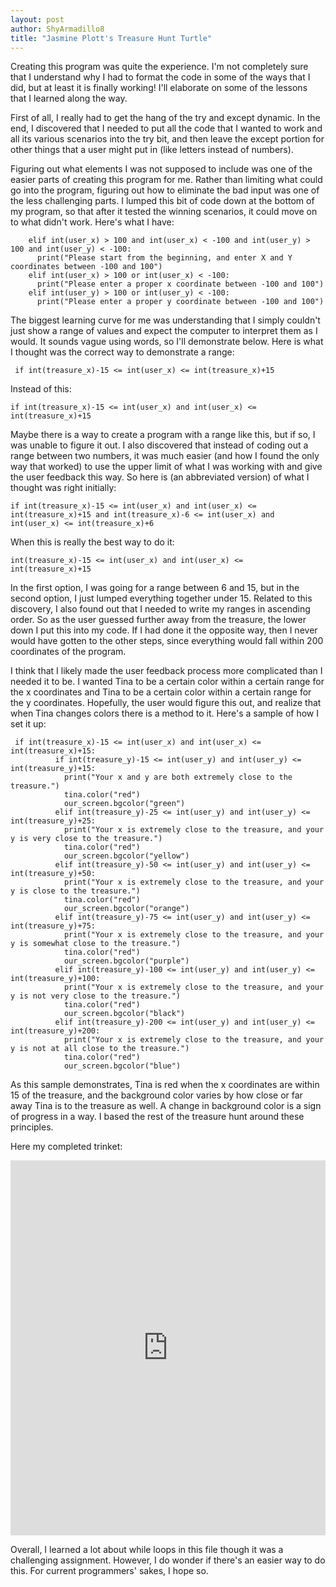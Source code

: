 ```yaml
---
layout: post
author: ShyArmadillo8
title: "Jasmine Plott's Treasure Hunt Turtle"
---
```


Creating this program was quite the experience.  I'm not completely sure that I understand why I had to format the code in some of the ways that I did, but at least it is finally working! I'll elaborate on some of the lessons that I learned along the way.

First of all, I really had to get the hang of the try and except dynamic.  In the end, I discovered that I needed to put all the code that
I wanted to work and all its various scenarios into the try bit, and then leave the except portion for other things that a user might put 
in (like letters instead of numbers).  

Figuring out what elements I was not supposed to include was one of the easier parts of creating this program for me.  Rather than limiting what could go into the program, figuring out how to eliminate the bad input was one of the less challenging parts.  I lumped this bit of code down at the bottom of my program, so that after it tested the winning scenarios, it could move on to what didn't work.  Here's what I have:

```
    elif int(user_x) > 100 and int(user_x) < -100 and int(user_y) > 100 and int(user_y) < -100:
      print("Please start from the beginning, and enter X and Y coordinates between -100 and 100")
    elif int(user_x) > 100 or int(user_x) < -100:
      print("Please enter a proper x coordinate between -100 and 100")
    elif int(user_y) > 100 or int(user_y) < -100:
      print("Please enter a proper y coordinate between -100 and 100")
```

The biggest learning curve for me was understanding that I simply couldn't just show a range of values and expect the computer to interpret them as I would.  It sounds vague using words, so I'll demonstrate below.  Here is what I thought was the correct way to demonstrate a range:

```
 if int(treasure_x)-15 <= int(user_x) <= int(treasure_x)+15
```

Instead of this:

```
if int(treasure_x)-15 <= int(user_x) and int(user_x) <= int(treasure_x)+15
```

Maybe there is a way to create a program with a range like this, but if so, I was unable to figure it out.  I also discovered that instead of 
coding out a range between two numbers, it was much easier (and how I found the only way that worked) to use the upper limit of what I
was working with and give the user feedback this way.  So here is (an abbreviated version) of what I thought was right initially:

```
if int(treasure_x)-15 <= int(user_x) and int(user_x) <= int(treasure_x)+15 and int(treasure_x)-6 <= int(user_x) and int(user_x) <= int(treasure_x)+6
```
When this is really the best way to do it:

```
int(treasure_x)-15 <= int(user_x) and int(user_x) <= int(treasure_x)+15
```
In the first option, I was going for a range between 6 and 15, but in the second option, I just lumped everything together under 15.  Related to this discovery, I also found out that I needed to write my ranges in ascending order.  So as the user guessed further away from the treasure, the lower down I put this into my code. If I had done it the opposite way, then I never would have gotten to the other steps, since everything would fall within 200 coordinates of the program.

I think that I likely made the user feedback process more complicated than I needed it to be.  I wanted Tina to be a certain color within
a certain range for the x coordinates and Tina to be a certain color within a certain range for the y coordinates.  Hopefully, the user
would figure this out, and realize that when Tina changes colors there is a method to it.  Here's a sample of how I set it up:

```
 if int(treasure_x)-15 <= int(user_x) and int(user_x) <= int(treasure_x)+15: 
          if int(treasure_y)-15 <= int(user_y) and int(user_y) <= int(treasure_y)+15:
            print("Your x and y are both extremely close to the treasure.")
            tina.color("red")
            our_screen.bgcolor("green")
          elif int(treasure_y)-25 <= int(user_y) and int(user_y) <= int(treasure_y)+25:         
            print("Your x is extremely close to the treasure, and your y is very close to the treasure.")
            tina.color("red")
            our_screen.bgcolor("yellow")
          elif int(treasure_y)-50 <= int(user_y) and int(user_y) <= int(treasure_y)+50:
            print("Your x is extremely close to the treasure, and your y is close to the treasure.")
            tina.color("red")          
            our_screen.bgcolor("orange")
          elif int(treasure_y)-75 <= int(user_y) and int(user_y) <= int(treasure_y)+75:
            print("Your x is extremely close to the treasure, and your y is somewhat close to the treasure.")
            tina.color("red")
            our_screen.bgcolor("purple")
          elif int(treasure_y)-100 <= int(user_y) and int(user_y) <= int(treasure_y)+100:
            print("Your x is extremely close to the treasure, and your y is not very close to the treasure.")
            tina.color("red")
            our_screen.bgcolor("black")
          elif int(treasure_y)-200 <= int(user_y) and int(user_y) <= int(treasure_y)+200:
            print("Your x is extremely close to the treasure, and your y is not at all close to the treasure.")
            tina.color("red")
            our_screen.bgcolor("blue")
```

As this sample demonstrates, Tina is red when the x coordinates are within 15 of the treasure, and the background color varies by
how close or far away Tina is to the treasure as well.  A change in background color is a sign of progress in a way.  I based the rest
of the treasure hunt around these principles.

Here my completed trinket:
<iframe src="https://trinket.io/embed/python/2cfdce2f0e" width="100%" height="600" frameborder="0" marginwidth="0" marginheight="0" allowfullscreen></iframe>

Overall, I learned a lot about while loops in this file though it was a challenging assignment.  However, I do wonder if there's an easier
way to do this.  For current programmers' sakes, I hope so.
